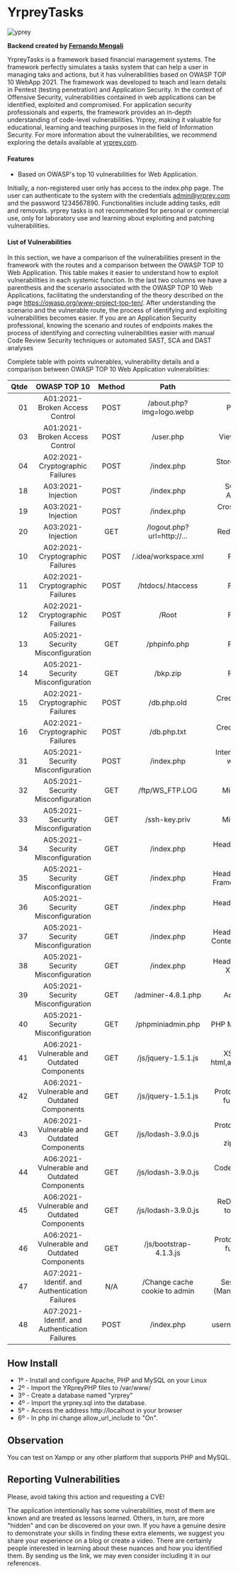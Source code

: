 # YrpreyTasks

![yprey](https://i.imgur.com/zHoDJG9_d.webp?maxwidth=760&fidelity=grand)

**Backend created by [Fernando Mengali](https://www.linkedin.com/in/fernando-mengali-273504142/)**

YrpreyTasks is a framework based financial management systems. The framework perfectly simulates a tasks system that can help a user in managing taks and actions, but it has vulnerabilities based on OWASP TOP 10 WebApp 2021. The framework was developed to teach and learn details in Pentest (testing penetration) and Application Security. In the context of Offensive Security, vulnerabilities contained in web applications can be identified, exploited and compromised. For application security professionals and experts, the framework provides an in-depth understanding of code-level vulnerabilities. Yrprey, making it valuable for educational, learning and teaching purposes in the field of Information Security. For more information about the vulnerabilities, we recommend exploring the details available at [yrprey.com](https://yrprey.com).

#### Features
 - Based on OWASP's top 10 vulnerabilities for Web Application.

Initially, a non-registered user only has access to the index.php page. The user can authenticate to the system with the credentials admin@yrprey.com and the password 1234567890. Functionalities include adding tasks, edit and removals.
yrprey tasks is not recommended for personal or commercial use, only for laboratory use and learning about exploiting and patching vulnerabilities.

#### List of Vulnerabilities

In this section, we have a comparison of the vulnerabilities present in the framework with the routes and a comparison between the OWASP TOP 10 Web Application.
This table makes it easier to understand how to exploit vulnerabilities in each systemic function.
In the last two columns we have a parenthesis and the scenario associated with the OWASP TOP 10 Web Applications, facilitating the understanding of the theory described on the page https://owasp.org/www-project-top-ten/.
After understanding the scenario and the vulnerable route, the process of identifying and exploiting vulnerabilities becomes easier. If you are an Application Security professional, knowing the scenario and routes of endpoints makes the process of identifying and correcting vulnerabilities easier with manual Code Review Security techniques or automated SAST, SCA and DAST analyses

Complete table with points vulnerables, vulnerability details and a comparison between OWASP TOP 10 Web Application vulnerabilities:

|Qtde |          **OWASP TOP 10**                          |**Method**|            **Path**            |            **Details**                            |
|----:|:--------------------------------------------------:|:--------:|:------------------------------:|:-------------------------------------------------:|
| 01  |  A01:2021-Broken Access Control                    |   POST   |  /about.php?img=logo.webp      |                  Path Traversal                   |
| 03  |  A01:2021-Broken Access Control                    |   POST   |  /user.php                     |             View all users data                   |
| 04  |  A02:2021-Cryptographic Failures                   |   POST   |  /index.php                    |             Store password with base64            |
| 18  |  A03:2021-Injection                                |   POST   |  /index.php                    |        SQL Injection - Authentication             |
| 19  |  A03:2021-Injection                                |   POST   |  /index.php                    |            Cross-Site Request Forgery             |
| 20  |  A03:2021-Injection                                |   GET    |  /logout.php?url=http://...    |          Redirect to other url                    |
| 10  |  A02:2021-Cryptographic Failures                   |   POST   |  /.idea/workspace.xml          |                    File Exposure                  |
| 11  |  A02:2021-Cryptographic Failures                   |   POST   |  /htdocs/.htaccess             |                    File Exposure                  |
| 12  |  A02:2021-Cryptographic Failures                   |   POST   |  /Root                         |                    File Exposure                  |
| 13  |  A05:2021-Security Misconfiguration                |   GET    |  /phpinfo.php                  |                    File Exposure                  |
| 14  |  A05:2021-Security Misconfiguration                |   GET    |  /bkp.zip                      |                    File Exposure                  |
| 15  |  A02:2021-Cryptographic Failures                   |   POST   |  /db.php.old                   |             Credential harcoded database          |
| 16  |  A02:2021-Cryptographic Failures                   |   POST   |  /db.php.txt                   |             Credential harcoded database          |
| 31  |  A05:2021-Security Misconfiguration                |   POST   |  /index.php                    |   Intercept Credentials with Sniffer or BurpSuite |
| 32  |  A05:2021-Security Misconfiguration                |   GET    |  /ftp/WS_FTP.LOG               |            Misconfiguration                       |
| 33  |  A05:2021-Security Misconfiguration                |   GET    |  /ssh-key.priv                 |            Misconfiguration                       |
| 34  |  A05:2021-Security Misconfiguration                |   GET    |  /index.php                    |            Header - Not Definied HttpOnly         |
| 35  |  A05:2021-Security Misconfiguration                |   GET    |  /index.php                    |  Header - Not Definied Frame Options Header       |
| 36  |  A05:2021-Security Misconfiguration                |   GET    |  /index.php                    |            Header - Not Definied HSTS             |
| 37  |  A05:2021-Security Misconfiguration                |   GET    |  /index.php                    |   Header - Not Definied Content Security Policy   |
| 38  |  A05:2021-Security Misconfiguration                |   GET    |  /index.php                    |            Header - Not Definied XSS Protection   |
| 39  |  A05:2021-Security Misconfiguration                |   GET    |  /adminer-4.8.1.php            |            Adminer default                        |
| 40  |  A05:2021-Security Misconfiguration                |   GET    |  /phpminiadmin.php             |            PHP Mini Admin default                 |
| 41  |  A06:2021-Vulnerable and Outdated Components       |   GET    |  /js/jquery-1.5.1.js           |  XSS to function: html,append,load,after..        |
| 42  |  A06:2021-Vulnerable and Outdated Components       |   GET    |  /js/jquery-1.5.1.js           |  Prototype Pollution to function: extend          |
| 43  |  A06:2021-Vulnerable and Outdated Components       |   GET    |  /js/lodash-3.9.0.js           |  Prototype Pollution to function: zipObjectDeep.. |
| 44  |  A06:2021-Vulnerable and Outdated Components       |   GET    |  /js/lodash-3.9.0.js           |            Code Injection across template         |
| 45  |  A06:2021-Vulnerable and Outdated Components       |   GET    |  /js/lodash-3.9.0.js           | ReDoS to functions: toNumber, trim, trimEnd       |
| 46  |  A06:2021-Vulnerable and Outdated Components       |   GET    |  /js/bootstrap-4.1.3.js        | Prototype Pollution to function: data-template... |
| 47  |  A07:2021-Identif. and Authentication Failures     |   N/A    |  /Change cache cookie to admin |  Session Hijacking (Manipulation Cookie)         |
| 48  |  A07:2021-Identif. and Authentication Failures     |   POST   |  /index.php                    |             username enumeration                  |

## How Install

* 1º - Install and configure Apache, PHP and MySQL on your Linux
* 2º - Import the YRpreyPHP files to /var/www/
* 3º - Create a database named "yrprey"
* 4º - Import the yrprey.sql into the database.
* 5º - Access the address http://localhost in your browser
* 6º - In php ini change allow_url_include to "On".

## Observation
You can test on Xampp or any other platform that supports PHP and MySQL.

## Reporting Vulnerabilities

Please, avoid taking this action and requesting a CVE!

The application intentionally has some vulnerabilities, most of them are known and are treated as lessons learned. Others, in turn, are more "hidden" and can be discovered on your own. If you have a genuine desire to demonstrate your skills in finding these extra elements, we suggest you share your experience on a blog or create a video. There are certainly people interested in learning about these nuances and how you identified them. By sending us the link, we may even consider including it in our references.

